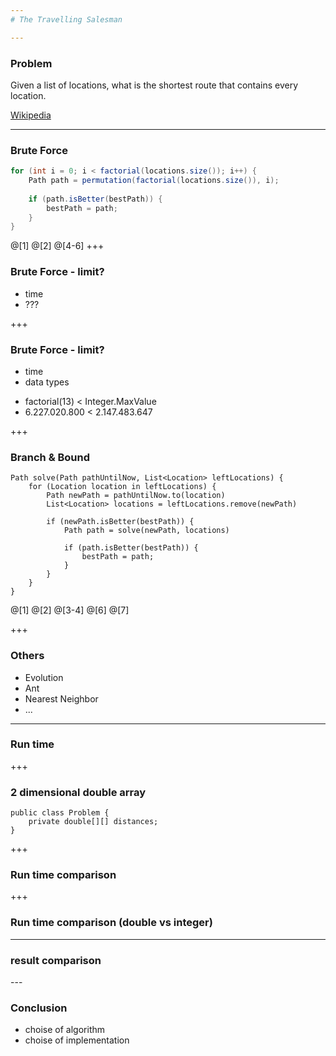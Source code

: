 ```yaml
---
# The Travelling Salesman

---
```


### Problem

Given a list of locations, what is the shortest route that contains every location.

[Wikipedia](https://en.wikipedia.org/wiki/Travelling_salesman_problem)

---

### Brute Force

```java
for (int i = 0; i < factorial(locations.size()); i++) { 
	Path path = permutation(factorial(locations.size()), i);
	
	if (path.isBetter(bestPath)) {
    	bestPath = path;
    }
}
```
@[1]
@[2]
@[4-6]
+++

### Brute Force - limit?

* time
* ???

+++

### Brute Force - limit?

* time
* data types
 - factorial(13) < Integer.MaxValue
 - 6.227.020.800 < 2.147.483.647

+++

### Branch & Bound

```
Path solve(Path pathUntilNow, List<Location> leftLocations) {
	for (Location location in leftLocations) {
	    Path newPath = pathUntilNow.to(location)
	    List<Location> locations = leftLocations.remove(newPath)
	
	    if (newPath.isBetter(bestPath)) {
	        Path path = solve(newPath, locations)
	
	        if (path.isBetter(bestPath)) {
	            bestPath = path;
	        }
	    }
	}
}
```
@[1]
@[2]
@[3-4]
@[6]
@[7]

+++

### Others

* Evolution
* Ant
* Nearest Neighbor
* ...

---
### Run time

<canvas data-chart="bar">
<!-- 
{
 "data": {
  "labels": ["NearestNeighborSolver","BranchBoundSolver","ParallelBranchBoundSolver","EvolutionSolver"],
  "datasets": [
   {
    "data":[1,435968,43902,22355],
    "label":"","backgroundColor":"rgba(20,220,220,.8)"
   }
  ]
 }, 
 "options": { "responsive": "true" }
}
-->
</canvas>

+++

### 2 dimensional double array

```
public class Problem { 
	private double[][] distances;
}
```
+++

### Run time comparison

<canvas data-chart="bar">
<!-- 
{
 "data": {
  "labels": ["NearestNeighborSolver","BranchBoundSolver","ParallelBranchBoundSolver","EvolutionSolver"],
  "datasets": [
   {
    "data":[1,435968,43902,22355],
    "label":"double[][]","backgroundColor":"rgba(20,220,220,.8)"
   },
   {
    "data":[1,419558,39975,22188],
    "label":"double[]","backgroundColor":"rgba(20,20,220,.8)"
   }
  ]
 }, 
 "options": { "responsive": "true" }
}
-->
</canvas>

+++

### Run time comparison (double vs integer)

<canvas data-chart="bar">
<!-- 
{
 "data": {
  "labels": ["NearestNeighborSolver","BranchBoundSolver","ParallelBranchBoundSolver","EvolutionSolver"],
  "datasets": [
   {
    "data":[1,435968,43902,22355],
    "label":"double[][]","backgroundColor":"rgba(20,220,220,.8)"
   },
   {
    "data":[1,419558,39975,22188],
    "label":"double[]","backgroundColor":"rgba(20,20,220,.8)"
   },
   {
    "data":[1,401608,42075,22019],
    "label":"int[][]","backgroundColor":"rgba(220,20,220,.8)"
   },
   {
    "data":[1,393023,42513,22330],
    "label":"int[]","backgroundColor":"rgba(20,220,20,.8)"
   }
  ]
 }, 
 "options": { "responsive": "true" }
}
-->
</canvas>

---
### result comparison

<canvas data-chart="bar">
<!-- 
{
 "data": {
  "labels": ["NearestNeighborSolver","BranchBoundSolver","ParallelBranchBoundSolver","EvolutionSolver"],
  "datasets": [
   {
    "data":[2279670,1532916,1532916,1532916],
    "label":"length","backgroundColor":"rgba(20,220,220,.8)"
   }
  ]
 }, 
 "options": { "responsive": "true" }
}
-->
</canvas>
---

### Conclusion

* choise of algorithm
* choise of implementation 